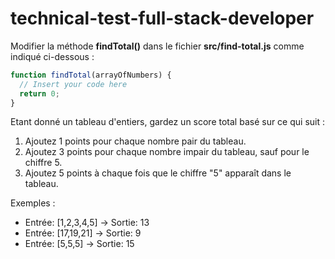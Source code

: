 # technical-test-full-stack-developer

Modifier la méthode __findTotal()__ dans le fichier __src/find-total.js__ comme indiqué ci-dessous :

```javascript
function findTotal(arrayOfNumbers) {
  // Insert your code here 
  return 0;
}
```

Etant donné un tableau d'entiers, gardez un score total basé sur ce qui suit :

1. Ajoutez 1 points pour chaque nombre pair du tableau.
2. Ajoutez 3 points pour chaque nombre impair du tableau, sauf pour le chiffre 5.
3. Ajoutez 5 points à chaque fois que le chiffre "5" apparaît dans le tableau.

Exemples :

- Entrée: [1,2,3,4,5] -> Sortie: 13
- Entrée: [17,19,21]  -> Sortie: 9
- Entrée: [5,5,5]     -> Sortie: 15
